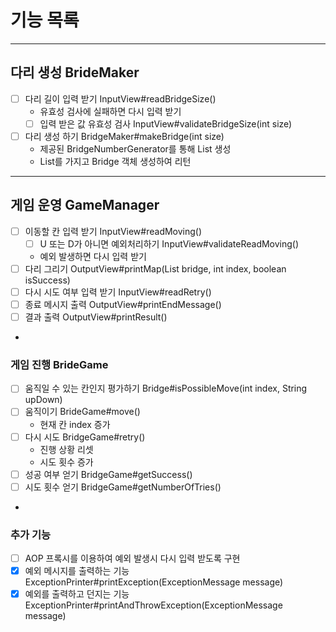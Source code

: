 # 기능 목록

---
## 다리 생성 BrideMaker

- [ ] 다리 길이 입력 받기 InputView#readBridgeSize()
  - 유효성 검사에 실패하면 다시 입력 받기
  - [ ] 입력 받은 값 유효성 검사 InputView#validateBridgeSize(int size)
- [ ] 다리 생성 하기 BridgeMaker#makeBridge(int size)
    - 제공된 BridgeNumberGenerator를 통해 List 생성
    - List를 가지고 Bridge 객체 생성하여 리턴

---
## 게임 운영 GameManager
- [ ] 이동할 칸 입력 받기 InputView#readMoving()
  - [ ] U 또는 D가 아니면 예외처리하기 InputView#validateReadMoving()
  - 예외 발생하면 다시 입력 받기
- [ ] 다리 그리기 OutputView#printMap(List<String> bridge, int index, boolean isSuccess)
- [ ] 다시 시도 여부 입력 받기 InputView#readRetry()
- [ ] 종료 메시지 출력 OutputView#printEndMessage()
- [ ] 결과 출력 OutputView#printResult()
- 
### 게임 진행 BrideGame
- [ ] 움직일 수 있는 칸인지 평가하기 Bridge#isPossibleMove(int index, String upDown)
- [ ] 움직이기 BrideGame#move()
  - 현재 칸 index 증가
- [ ] 다시 시도 BridgeGame#retry()
  - 진행 상황 리셋
  - 시도 횟수 증가
- [ ] 성공 여부 얻기 BridgeGame#getSuccess()
- [ ] 시도 횟수 얻기 BridgeGame#getNumberOfTries()
- 
### 추가 기능
- [ ] AOP 프록시를 이용하여 예외 발생시 다시 입력 받도록 구현
- [x] 예외 메시지를 출력하는 기능 ExceptionPrinter#printException(ExceptionMessage message)
- [x] 예외를 출력하고 던지는 기능 ExceptionPrinter#printAndThrowException(ExceptionMessage message)